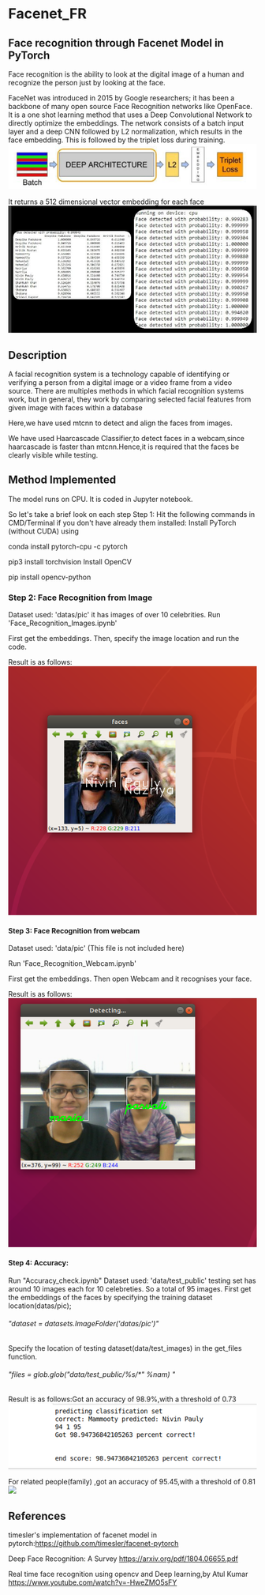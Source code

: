 # Facenet_FR
## Face recognition through Facenet Model in PyTorch
Face recognition is the ability to look at the digital image of a human and recognize the person just by looking at the face.

FaceNet was introduced in 2015 by Google researchers; it has been a backbone of many open source Face Recognition networks like OpenFace. It is a one shot learning method that uses a Deep Convolutional Network to directly optimize the embeddings. The network consists of a batch input layer and a deep CNN followed by L2 normalization, which results in the face embedding. This is followed by the triplet loss during training.
![](upload/FaceNet.jpg)

It returns a 512 dimensional vector embedding for each face
![](upload/Face_Embeddings.jpg)

## Description

A facial recognition system is a technology capable of identifying or verifying a person from a digital image or a video frame from a video source. There are multiples methods in which facial recognition systems work, but in general, they work by comparing selected facial features from given image with faces within a database

Here,we have used mtcnn to detect and align the faces from images.

We have used Haarcascade Classifier,to detect faces in a webcam,since haarcascade is faster than mtcnn.Hence,it is required that the faces be clearly visible while testing.

## Method Implemented

The model runs on CPU. It is coded in Jupyter notebook.

So let's take a brief look on each step
Step 1: Hit the following commands in CMD/Terminal if you don't have already them installed:
Install PyTorch (without CUDA) using

conda install pytorch-cpu -c pytorch

pip3 install torchvision
Install OpenCV

pip install opencv-python

### Step 2: Face Recognition from Image

Dataset used: 'datas/pic' it has images of over 10 celebrities. Run 'Face_Recognition_Images.ipynb'

First get the embeddings. Then, specify the image location and run the code.

Result is as follows:
![result](upload/photo.png)

#### Step 3: Face Recognition from webcam

Dataset used: 'data/pic' (This file is not included here) 

Run 'Face_Recognition_Webcam.ipynb'

First get the embeddings. Then open Webcam and it recognises your face.

Result is as follows:
![](upload.png)

#### Step 4: Accuracy:
Run "Accuracy_check.ipynb"
Dataset used: 'data/test_public' testing set has around 10 images  each  for 10 celebreties. So a total of 95 images.
First get the embeddings  of the faces by specifying the training dataset location(datas/pic);

###### "dataset = datasets.ImageFolder('datas/pic')"

Specify the location of testing dataset(data/test_images) in the get_files function.

###### "files = glob.glob("data/test_public/%s/*" %nam) "

Result is as follows:Got an accuracy of 98.9%,with a threshold of 0.73
![](upload/accuracy_p.png)

For related people(family) ,got an accuracy of 95.45,with a threshold of 0.81
![](upload/accuracy_f.png)


## References
timesler's implementation of facenet model in pytorch:https://github.com/timesler/facenet-pytorch

Deep Face Recognition: A Survey  https://arxiv.org/pdf/1804.06655.pdf 

Real time face recognition using opencv and Deep learning,by Atul Kumar https://www.youtube.com/watch?v=-HweZMO5sFY 


